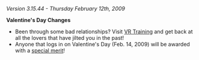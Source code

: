 _Version 3.15.44 - Thursday February 12th, 2009_

<b>Valentine's Day Changes</b>

- Been through some bad relationships? Visit [VR
  Training](../locations/VR_Training.md) and get back at all the lovers
  that have jilted you in the past!
- Anyone that logs in on Valentine's Day (Feb. 14, 2009) will be
  awarded with a [special merit](Ball_.md&_Chain)!

<!--[category:patches](category:patches.md)-->
